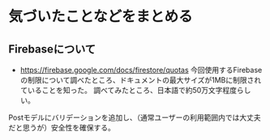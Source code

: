 # 気づいたことなどをまとめる

## Firebaseについて
- https://firebase.google.com/docs/firestore/quotas
今回使用するFirebaseの制限について調べたところ、ドキュメントの最大サイズが1MBに制限されていることを知った。
調べてみたところ、日本語で約50万文字程度らしい。

Postモデルにバリデーションを追加し、（通常ユーザーの利用範囲内では大丈夫だと思うが）安全性を確保する。

